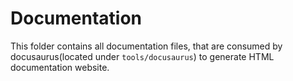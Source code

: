 # Documentation

This folder contains all documentation files, that are consumed by docusaurus(located under `tools/docusaurus`) to generate HTML documentation website.

